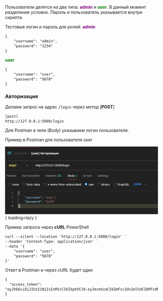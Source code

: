 Пользователи делятся на два типа: <span style="color: purple; font-weight: bold;">admin</span> и <span style="color: green; font-weight: bold;">user</span>. В данный момент разделение условно. Пароль и пользователь указывается внутри скрипта. 

Тестовые логин и пароль для ролей:
<span style="color: purple; font-weight: bold;">admin</span>

```
{
    "username": "admin",
    "password": "1234"
}
```

<span style="color: green; font-weight: bold;">user</span>

```
{
    "username": "user",
    "password": "5678"
}
```

### Авторизация

Делаем запрос на адрес `/login`  через метод [**POST**]

```
[post]
http://127.0.0.1:5000/login
```

Для Postman в теле (Body) указываем логин пользователя. 

Пример в Postman для пользователя user

![Image title](https://raw.githubusercontent.com/KorytkoSergey/book_info_2.0/main/book_info_2.0/book_info2/book_info_doc/docs/images/post_auth_user.png){ loading=lazy }

Пример запроса через **cURL** PowerShell 

```
curl --silent --location 'http://127.0.0.1:5000/login' `
--header 'Content-Type: application/json' `
--data '{
    "username": "user",
    "password": "5678"
}'
```

Ответ в Postman и через cURL будет один

```
{
  "access_token": "eyJhbGciOiJIUzI1NiIsInR5cCI6IkpXVCJ9.eyJmcmVzaCI6ZmFsc2UsImlhdCI6MTc0MzAwNzMwNCwianRpIjoiZmEyZjFiNDItMzE0Zi00OWZmLTgwY2ItOTJiNDhjOGU4ZjA5IiwidHlwZSI6ImFjY2VzcyIsInN1YiI6InVzZXIiLCJuYmYiOjE3NDMwMDczMDQsImNzcmYiOiIzOWY5MmU3MS1jMTViLTRlMDktODExYi0xMGJiNTE1MGE1OTYiLCJleHAiOjE3NDMwMDgyMDQsInJvbGUiOiJ1c2VyIn0.cwlyka2IthN_OujFKkjpkDUGaCNbTcuBFzz2ZMLWXX4"
}

```